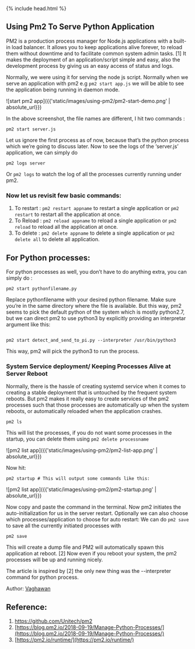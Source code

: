 {% include head.html %}

## Using Pm2 To Serve Python Application 

PM2 is a production process manager for Node.js applications with a built-in load balancer. It allows you to keep applications alive forever, to reload them without downtime and to facilitate common system admin tasks. [1]  It makes the deployment of an application/script simple and easy, also the development process by giving us an easy access of status and logs.

Normally, we were using it for serving the node js script. Normally when we serve an application with pm2 e.g `pm2 start app.js`  we will be able to see the application being running in daemon mode.  

![start pm2 app]({{'static/images/using-pm2/pm2-start-demo.png' | absolute_url}})


In the above screenshot, the file names are different, I hit two commands : 

``` 
pm2 start server.js 
```

Let us ignore the first process as of now, because that’s the python process which we’re going to discuss later. 
Now to see the logs of the ‘server.js’ application, we can simply do

```
pm2 logs server
```
Or `pm2 logs` to watch the log of all the processes currently running under pm2. 


### Now let us revisit few basic commands: 

1. To restart : `pm2 restart appname` to restart a single application or `pm2 restart` to restart all the application at once. 
2. To Reload : `pm2 reload appname` to reload a single application or `pm2 reload` to reload all the application at once. 
3. To delete : `pm2 delete appname` to delete a single application or `pm2 delete all` to delete all application. 

## For Python processes: 
For python processes as well, you don’t have to do anything extra, you can simply do : 

```
pm2 start pythonfilename.py
```

Replace pythonfilename with your desired python filename. Make sure you’re in the same directory where the file is available. But this way, pm2 seems to pick the default python of the system which is mostly python2.7, but we can direct pm2 to use python3 by explicitly providing an interpretar argument like this: 

```
 
pm2 start detect_and_send_to_pi.py --interpreter /usr/bin/python3

```

This way, pm2 will pick the python3 to run the process. 

### System Service deployment/ Keeping Processes Alive at Server Reboot
Normally, there is the hassle of creating systemd service when it comes to creating a stable deployment that is untouched by the frequent system reboots. But pm2 makes it really easy to create services of the pm2 processes such that those processes are automatically up when the system reboots, or automatically reloaded when the application crashes.

```
pm2 ls 
```

This will list the processes, if you do not want some processes in the startup, you can delete them using   `pm2 delete processname`

![pm2 list app]({{'static/images/using-pm2/pm2-list-app.png' | absolute_url}})



Now hit: 

```
pm2 startup # This will output some commands like this: 
```
![pm2 list app]({{'static/images/using-pm2/pm2-startup.png' | absolute_url}})


Now copy and paste the command in the terminal. Now pm2 initiates the auto-initialization for us in the server restart. 
Optionally we can also choose which processes/application to choose for auto restart: 
We can do `pm2 save` to save all the currently initiated processes with 

```
pm2 save 
```

This will create a dump file and PM2 will automatically spawn this application at reboot. [2] Now even if you reboot your system, the pm2 processes will be up and running nicely. 

The article is inspired by [2]  the only new thing was the --interpreter command for python process. 


Author: [Vaghawan](https://github.com/vaghawan)

## Reference:
1. [https://github.com/Unitech/pm2 ](https://github.com/Unitech/pm2 )
2. [https://blog.pm2.io/2018-09-19/Manage-Python-Processes/](https://blog.pm2.io/2018-09-19/Manage-Python-Processes/)
3. [https://pm2.io/runtime/](https://pm2.io/runtime/)

